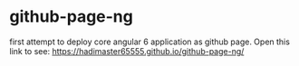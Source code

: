 # github-page-ng
first attempt to deploy core angular 6 application as github page.
Open this link to see:
https://hadimaster65555.github.io/github-page-ng/
